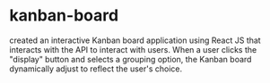 # kanban-board
created an interactive Kanban board application using React JS that interacts with the API to interact with users.
When a user clicks the "display" button and selects a grouping option, the Kanban board dynamically adjust to reflect the user's choice.

